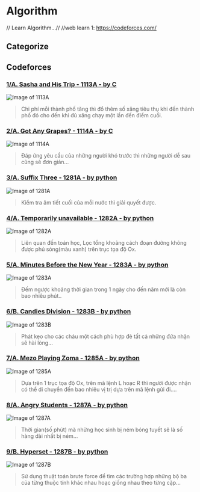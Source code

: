 # Algorithm 
// Learn Algorithm...//
//web learn 1: [ https://codeforces.com/ ](https://codeforces.com/)

## Categorize

## Codeforces

### [1/A. Sasha and His Trip - 1113A - by C](https://github.com/TrG-1999/programming/tree/master/Algorithm/Codeforces/1113A.c)
![Image of 1113A](https://github.com/TrG-1999/programming/tree/master/Algorithm/Codeforces/1113A.PNG)
>Chi phí mỗi thành phố tăng thì đổ thêm số xăng tiêu thụ khi đến thành phố đó cho đến khi đủ xăng chạy một lần đến điểm cuối.

### [2/A. Got Any Grapes? - 1114A - by C](https://github.com/TrG-1999/programming/tree/master/Algorithm/Codeforces/1114A.c)
![Image of 1114A](https://github.com/TrG-1999/programming/tree/master/Algorithm/Codeforces/1114A.PNG)
>Đáp ứng yêu cầu của những người khó trước thì những người dễ sau cũng sẽ đơn giản...

### [3/A. Suffix Three - 1281A - by python](https://github.com/TrG-1999/programming/tree/master/Algorithm/Codeforces/1281A.py)
![Image of 1281A](https://github.com/TrG-1999/programming/tree/master/Algorithm/Codeforces/1281A.PNG)
>Kiểm tra âm tiết cuối của mỗi nước thì giải quyết được.

### [4/A. Temporarily unavailable - 1282A - by python](https://github.com/TrG-1999/programming/tree/master/Algorithm/Codeforces/1282A.py)
![Image of 1282A](https://github.com/TrG-1999/programming/tree/master/Algorithm/Codeforces/1282A.PNG)
>Liên quan đến toán học, Lọc tổng khoảng cách đoạn đường không được phủ sóng(màu xanh) trên trục tọa độ Ox.

### [5/A. Minutes Before the New Year - 1283A - by python](https://github.com/TrG-1999/programming/tree/master/Algorithm/Codeforces/1283A.py)
![Image of 1283A](https://github.com/TrG-1999/programming/tree/master/Algorithm/Codeforces/1283A.PNG)
>Đếm ngược khoảng thời gian trong 1 ngày cho đến năm mới là còn bao nhiêu phút..

### [6/B. Candies Division - 1283B - by python](https://github.com/TrG-1999/programming/tree/master/Algorithm/Codeforces/1283B.py)
![Image of 1283B](https://github.com/TrG-1999/programming/tree/master/Algorithm/Codeforces/1283B.PNG)
>Phát kẹo cho các cháu một cách phù hợp đẻ tất cả những đứa nhận sẽ hài lòng...

### [7/A. Mezo Playing Zoma - 1285A - by python](https://github.com/TrG-1999/programming/tree/master/Algorithm/Codeforces/1285A.py)
![Image of 1285A](https://github.com/TrG-1999/programming/tree/master/Algorithm/Codeforces/1285A.PNG)
>Dựa trên 1 trục tọa độ Ox, trên mã lệnh L hoạc R thì người được nhận có thể di chuyển đến bao nhiêu vị trị dựa trên mã lệnh gửi đi....

### [8/A. Angry Students - 1287A - by python](https://github.com/TrG-1999/programming/tree/master/Algorithm/Codeforces/1287A.py)
![Image of 1287A](https://github.com/TrG-1999/programming/tree/master/Algorithm/Codeforces/1287A.PNG)
>Thời gian(số phút) mà những học sinh bị ném bóng tuyết sẽ là số hàng dài nhất bị ném...

### [9/B. Hyperset - 1287B - by python](https://github.com/TrG-1999/programming/tree/master/Algorithm/Codeforces/1287B.py)
![Image of 1287B](https://github.com/TrG-1999/programming/tree/master/Algorithm/Codeforces/1287B.PNG)
>Sử dụng thuật toán brute force để tìm các trường hợp những bộ ba của từng thuộc tính khác nhau hoạc giống nhau theo từng cặp... 

